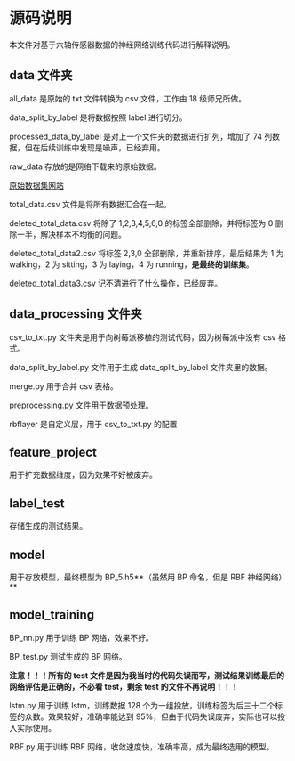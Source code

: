 # 源码说明

本文件对基于六轴传感器数据的神经网络训练代码进行解释说明。



## data 文件夹

all_data 是原始的 txt 文件转换为 csv 文件，工作由 18 级师兄所做。



data_split_by_label 是将数据按照 label 进行切分。



processed_data_by_label 是对上一个文件夹的数据进行扩列，增加了 74 列数据，但在后续训练中发现是噪声，已经弃用。



raw_data 存放的是网络下载来的原始数据。

[原始数据集网站](http://archive.ics.uci.edu/ml/datasets/Smartphone-Based+Recognition+of+Human+Activities+and+Postural+Transitions)



total_data.csv 文件是将所有数据汇合在一起。



deleted_total_data.csv 将除了 1,2,3,4,5,6,0 的标签全部删除，并将标签为 0 删除一半，解决样本不均衡的问题。



deleted_total_data2.csv 将标签 2,3,0 全部删除，并重新排序，最后结果为 1 为 walking，2 为 sitting，3 为 laying，4 为 running，**是最终的训练集**。



deleted_total_data3.csv 记不清进行了什么操作，已经废弃。



## data_processing 文件夹

csv_to_txt.py 文件夹是用于向树莓派移植的测试代码，因为树莓派中没有 csv 格式。



data_split_by_label.py 文件用于生成 data_split_by_label 文件夹里的数据。



merge.py 用于合并 csv 表格。



preprocessing.py 文件用于数据预处理。



rbflayer 是自定义层，用于 csv_to_txt.py 的配置



## feature_project

用于扩充数据维度，因为效果不好被废弃。



## label_test

存储生成的测试结果。



## model

用于存放模型，最终模型为 BP_5.h5**（虽然用 BP 命名，但是 RBF 神经网络）**



## model_training

BP_nn.py 用于训练 BP 网络，效果不好。

BP_test.py 测试生成的 BP 网络。

**注意！！！所有的 test 文件是因为我当时的代码失误而写，测试结果训练最后的网络评估是正确的，不必看 test，剩余 test 的文件不再说明！！！**



lstm.py 用于训练 lstm，训练数据 128 个为一组投放，训练标签为后三十二个标签的众数。效果较好，准确率能达到 95%，但由于代码失误废弃，实际也可以投入实际使用。

RBF.py 用于训练 RBF 网络，收敛速度快，准确率高，成为最终选用的模型。
